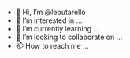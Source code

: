 - 👋 Hi, I’m @lebutarello
- 👀 I’m interested in ...
- 🌱 I’m currently learning ...
- 💞️ I’m looking to collaborate on ...
- 📫 How to reach me ...

<!---
lebutarello/lebutarello is a ✨ special ✨ repository because its `README.md` (this file) appears on your GitHub profile.
You can click the Preview link to take a look at your changes.
--->
